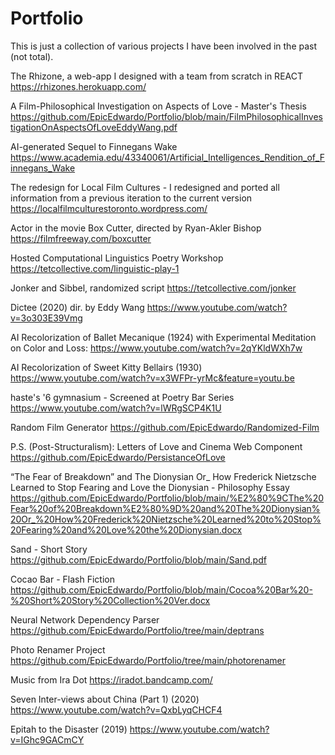 # Portfolio
This is just a collection of various projects I have been involved in the past (not total).


The Rhizone, a web-app I designed with a team from scratch in REACT 
https://rhizones.herokuapp.com/

A Film-Philosophical Investigation on Aspects of Love - Master's Thesis
https://github.com/EpicEdwardo/Portfolio/blob/main/FilmPhilosophicalInvestigationOnAspectsOfLoveEddyWang.pdf

AI-generated Sequel to Finnegans Wake
https://www.academia.edu/43340061/Artificial_Intelligences_Rendition_of_Finnegans_Wake

The redesign for Local Film Cultures - I redesigned and ported all information from a previous iteration to the current version
https://localfilmculturestoronto.wordpress.com/

Actor in the movie Box Cutter, directed by Ryan-Akler Bishop
https://filmfreeway.com/boxcutter

Hosted Computational Linguistics Poetry Workshop
https://tetcollective.com/linguistic-play-1

Jonker and Sibbel, randomized script
https://tetcollective.com/jonker

Dictee (2020) dir. by Eddy Wang
https://www.youtube.com/watch?v=3o303E39Vmg

AI Recolorization of Ballet Mecanique (1924) with Experimental Meditation on Color and Loss:
https://www.youtube.com/watch?v=2qYKldWXh7w

AI Recolorization of Sweet Kitty Bellairs (1930) 
https://www.youtube.com/watch?v=x3WFPr-yrMc&feature=youtu.be

haste's '6 gymnasium - Screened at Poetry Bar Series
https://www.youtube.com/watch?v=lWRgSCP4K1U

Random Film Generator 
https://github.com/EpicEdwardo/Randomized-Film

P.S. (Post-Structuralism): Letters of Love and Cinema Web Component
https://github.com/EpicEdwardo/PersistanceOfLove

“The Fear of Breakdown” and The Dionysian Or_ How Frederick Nietzsche Learned to Stop Fearing and Love the Dionysian - Philosophy Essay
https://github.com/EpicEdwardo/Portfolio/blob/main/%E2%80%9CThe%20Fear%20of%20Breakdown%E2%80%9D%20and%20The%20Dionysian%20Or_%20How%20Frederick%20Nietzsche%20Learned%20to%20Stop%20Fearing%20and%20Love%20the%20Dionysian.docx

Sand - Short Story
https://github.com/EpicEdwardo/Portfolio/blob/main/Sand.pdf

Cocao Bar - Flash Fiction
https://github.com/EpicEdwardo/Portfolio/blob/main/Cocoa%20Bar%20-%20Short%20Story%20Collection%20Ver.docx

Neural Network Dependency Parser
https://github.com/EpicEdwardo/Portfolio/tree/main/deptrans

Photo Renamer Project
https://github.com/EpicEdwardo/Portfolio/tree/main/photorenamer

Music from Ira Dot
https://iradot.bandcamp.com/

Seven Inter-views about China (Part 1) (2020)
https://www.youtube.com/watch?v=QxbLyqCHCF4

Epitah to the Disaster (2019)
https://www.youtube.com/watch?v=IGhc9GACmCY
